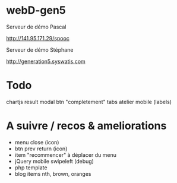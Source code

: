# webD-gen5

Serveur de démo Pascal

http://141.95.171.29/spooc

Serveur de démo Stéphane

http://generation5.syswatis.com


# Todo

chartjs result modal
btn "completement"
tabs atelier mobile (labels)

# A suivre / recos & ameliorations

- menu close (icon)
- btn prev return (icon)
- item "recommencer" à déplacer du menu
- jQuery mobile swipeleft (debug)
- php template
- blog items nth, brown, oranges